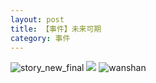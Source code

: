 ```yaml
---
layout: post
title: 【事件】未来可期
category: 事件
---
```

![story_new_final](http://rjbwi03xh.hd-bkt.clouddn.com/img/story_new_final_0322.png)
![](http://rjbwd52rw.hd-bkt.clouddn.com/img/hot-220717-1.jpg)
![wanshan](http://rjbwi03xh.hd-bkt.clouddn.com/img/wanshan.png)





  




